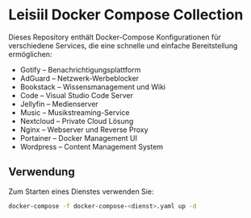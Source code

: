 # Leisiil Docker Compose Collection

Dieses Repository enthält Docker-Compose Konfigurationen für verschiedene Services, die eine schnelle und einfache Bereitstellung ermöglichen:

- Gotify – Benachrichtigungsplattform  
- AdGuard – Netzwerk-Werbeblocker  
- Bookstack – Wissensmanagement und Wiki  
- Code – Visual Studio Code Server  
- Jellyfin – Medienserver  
- Music – Musikstreaming-Service  
- Nextcloud – Private Cloud Lösung  
- Nginx – Webserver und Reverse Proxy  
- Portainer – Docker Management UI  
- Wordpress – Content Management System  

## Verwendung

Zum Starten eines Dienstes verwenden Sie:

```bash
docker-compose -f docker-compose-<dienst>.yaml up -d
